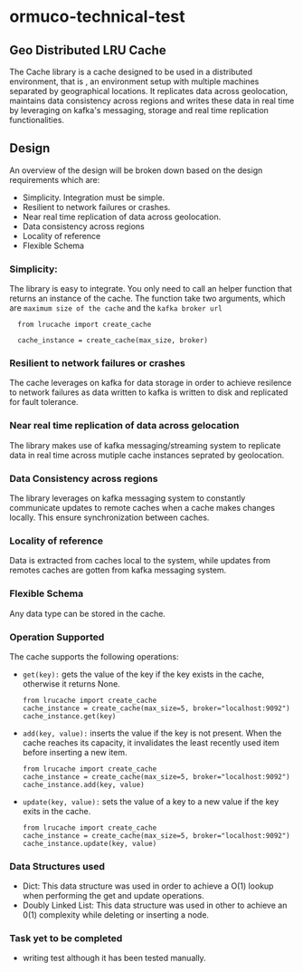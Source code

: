 # ormuco-technical-test

## Geo Distributed LRU Cache
The Cache library is a cache designed to be used in a distributed environment, that is , an environment setup with multiple machines separated by geographical locations. It replicates data across geolocation, maintains data consistency across regions and writes these data in real time by leveraging on kafka's messaging, storage and real time replication functionalities.

## Design

An overview of the design will be broken down based on the design requirements which are:
- Simplicity. Integration must be simple.
- Resilient to network failures or crashes.
- Near real time replication of data across geolocation.
- Data consistency across regions
- Locality of reference
- Flexible Schema

### Simplicity:
The library is easy to integrate. You only need to call an helper function that returns an instance of the cache.  The function take two arguments, which are `maximum size of the cache` and the `kafka broker url`
```
  from lrucache import create_cache

  cache_instance = create_cache(max_size, broker)
```

### Resilient to network failures or crashes
The cache leverages on kafka for data storage in order to achieve resilence to network failures as data written to kafka is written to disk and replicated for fault tolerance.

### Near real time replication of data across gelocation
The library makes use of kafka messaging/streaming system to replicate data in real time across mutiple cache instances seprated by geolocation.

### Data Consistency across regions
The library leverages on kafka messaging system to constantly communicate updates to remote caches when a cache makes changes locally. This ensure synchronization between caches.

### Locality of reference
Data is extracted from caches local to the system, while updates from remotes caches are gotten from kafka messaging system.

### Flexible Schema
Any data type can be stored in the cache.

### Operation Supported
The cache supports the following operations:
- `get(key):` gets the value of the key if the key exists in the cache, otherwise it returns None.
  ```
  from lrucache import create_cache
  cache_instance = create_cache(max_size=5, broker="localhost:9092")
  cache_instance.get(key)
  ```
- `add(key, value):` inserts the value if the key is not present. When the cache reaches its capacity, it invalidates the least recently used item before inserting a new item.
  ```
  from lrucache import create_cache
  cache_instance = create_cache(max_size=5, broker="localhost:9092")
  cache_instance.add(key, value)
  ```
- `update(key, value):` sets the value of a key to a new value if the key exits in the cache.
  ```
  from lrucache import create_cache
  cache_instance = create_cache(max_size=5, broker="localhost:9092")
  cache_instance.update(key, value)
  ```

### Data Structures used
- Dict: This data structure was used in order to achieve a O(1) lookup when performing the get and update operations.
- Doubly Linked List: This data structure was used in other to achieve an  0(1) complexity while deleting or inserting a node.


### Task yet to be completed
- writing test although it has been tested manually.